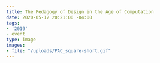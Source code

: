 ```yaml
---
title: The Pedagogy of Design in the Age of Computation
date: 2020-05-12 20:21:00 -04:00
tags:
- '2019'
- event
type: image
images:
- file: "/uploads/PAC_square-short.gif"
---
```


